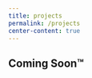 ```yaml
---
title: projects
permalink: /projects
center-content: true
---
```


## Coming Soon™

<!-- This page tells you a little bit about me. -->
